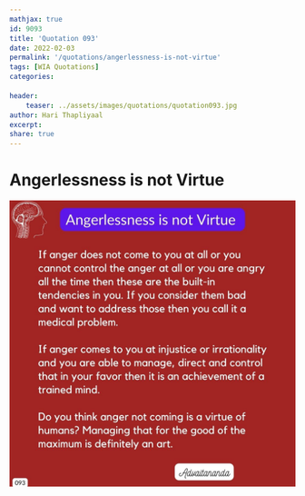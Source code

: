 ```yaml
---
mathjax: true
id: 9093
title: 'Quotation 093'
date: 2022-02-03
permalink: '/quotations/angerlessness-is-not-virtue'
tags: [WIA Quotations] 
categories: 

header:
    teaser: ../assets/images/quotations/quotation093.jpg
author: Hari Thapliyaal 
excerpt:
share: true 
---
```


# Angerlessness is not Virtue

![Angerlessness is not Virtue](../assets/images/quotations/quotation093.jpg)
